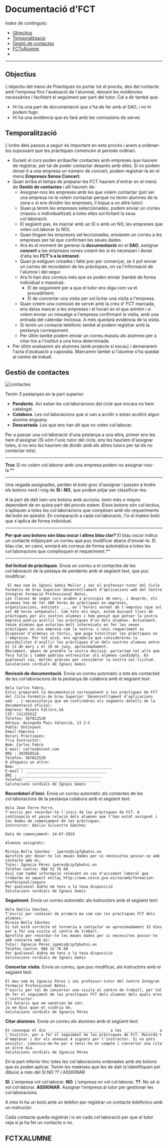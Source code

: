# Documentació d'FCT

Index de continguts:
* [Objectius](#objectius)
* [Temporalitzacio](#temporalització)
* [Gestió de contactes](#gestió-de-contactes)
* [FCTxAlumne](#fctxalumne)
* 
---

## Objectius

L'objectiu del menú de Pràctiques és portar tot el procés, des del contacte amb l'empresa fins l'avaluació de l'alumnat, deixant les evidències necessàries i facilitant el seguiment per part del tutor.
Cal a dir també que:

* Hi ha una part de documentació que s'ha de fer amb el SAO, i no hi podem fugir.
* Hi ha una evidència que es farà amb les comissions de servei.

## Temporalització

L'ordre dels passos a seguir és important en este procés i anem a ordenar-los supossant que les pràctiques comencen al periode ordinari.

* Durant el curs poden arribar/fer contactes amb empreses que haurem de registrar, per tal de poder contactar després amb elles. Si no podem donar-li a una empresa un número de concert, podem registrar-la en el menú **Empreses Sense Concert**.
* Quan arriba el temps de preparar les FCT haurem d'entrar en el menú de **Gestió de contactes** i allí haurem de:
	* Assignar-nos les empreses amb les que volem contactar (pot ser una empresa no la volem contactar perquè no tenim alumnes de la zona o si ens dividim les empreses, li toque a un altre tutor)
	* Quan ja tenim les empreses seleccionades, podem enviar un correu (massiu o individualitzat) a totes elles sol·licitant la seua col·laboració.
	* El següent pas, és marcar amb un SI o amb un NO, les empreses que volen col.laborar (o NO).
	* Quan tingam les empreses sel·leccionades, enviarem un correu a les empreses per tal que confirmen les seues dades.
	* Ara és el moment de generar la **documentació** en el **SAO**, assignar **concert** a les empreses noves creant-les si és necessari i donar d'alta les **FCT's a la intranet**.
	* Quan ja estiguen creades i falte poc per començar, se li pot enviar un correu de recordatori de les pràctiques, on va l'informació de l'alumne i del segur.
	* Ara hi han dos correus més que es poden enviar (també de forma individual o massiva):
		* El de seguiment per a que el tutor ens diga com va el procediment.
		* El de concertar una visita per sol.licitar una visita a l'empresa.
	* Quan creem una comissió de servei amb la creu d' FCT marcada, ens deixa marcar a les empreses i el horari en el que anirém i si volem enviar un missatge a l'empresa confirmant la visita, amb una entrada del calendar inclossa. A més quedarà evidència de la visita.
	* Si tenim un contacte telefònic també el podem registrar amb la pestanya corresponent.
	* Per últim també podem enviar un correu massiu als alumnes per a citar-los a l'institut a una hora determinada.
* Per últim avaluarem als alumnes (amb projecte si escau) i demanarem l'acta d'avaluació a caporalia. Marcarem també si l'alumne s'ha quedat al centre de treball.

## Gestió de contactes

![contactes](/img/fct/01-gestion-contactes.png)

Tenim 3 pestanyes en la part superior:

* **Pendents**. Ací estan les col·laboracions del cicle que encara no hem catalogat.
* **Colabora**. Les col·laboracions que si van a acollir o estan acollint algun alumne enguany.
* **Descartada**. Les que ens han dit que no volen col·laborar.

Per a passar una col·laboració d'una pestanya a una altra, primer ens les hem d'assignar (Si sóm l'unic tutor del cicle, ens les hauriem d'assignar totes, si no ens les hauriem de dividir amb els altres tutors per tal de no contactar tots).
___
**Truc** Si no volem col·laborar amb una empresa podem no assignar-nos-la.**
___

Una vegada assignades, perden el botó groc d'assignar i passen a tindre els botons verd i roig de **SI** i **NO**, que podem pitjar per classificar-les.

A la part de dalt ixen uns botons amb accions. Ixem més o meyns dependent de en quina part del procés estem. Eixos botons són col·lectius, s'apliquen a totes les col·laboracions que complixen amb els requeriments del botó en qüestió. 
En comparació a cada col·laboració, l'ix el mateix botó que s'aplica de forma individual.

___
**Per què uns botons són blau oscur i altres blau clar?** El blau oscur indica un contacte mitjançant un correu que puc modificar abans d'enviar-lo. El blau clar, en canvi, enviarà els correus de forma automàtica a totes les col·laboracions que complisquen el requeriment.**
___

**Sol·licitud de pràctiques**. Envia un correu a el contactes de les col·laboració de la pestaya de pendents amb el següent text, que puc modificar:

~~~ 
 El meu nom és Ignasi Gomis Mullor i sóc el professor-tutor del Cicle Formatiu de Grau Superior Desenrotllament d'aplicacions web del Centre Integrat Formació Professional Batoi.
Les classes de segon curs acaben a principis de març, i després, els alumnes han de fer 400 hores de pràctiques en empreses, organitzacions, entitats ..., en l'horari normal de l'empresa (que sol ser 40 hores setmanals). Com tots els anys, estem buscant llocs de pràctiques per als nostres alumnes i hem pensat que potser la vostra empresa podria acollir les pràctiques d'un dels alumnes. Actualment, tenim alumnes que estarien molt interessats en fer les seues pràctiques en una empresa com la vostra. L'unic requeriment es dispossar d'almenys un tècnic, que puga tutoritzar les pràctiques en l'empressa. Per tot això, ens agradaria que consideràreu la possibilitat d'acollir les pràctiques d'un dels nostres alumnes entre el 11 de març i el 10 de juny, aproximadament.
Òbviament, abans de prendre la vostra decisió, parlaríem tot allò que fera falta i també podríeu entrevistar als alumnes candidats. En qualsevol cas, moltes gràcies per considerar la nostra sol·licitud.
Salutacions cordials de Ignasi Gomis
~~~ 
    
**Revissió de documentació**. Envia un correu automàtic a tots els contacted de les col·laboracions de la pestanya de colabora amb el següent text:

~~~ 
Hola Carlos Fabra,
Estic preparant la documentació corresponent a les pràctiques de FCT del Cicle Formatiu de Grau Superior 'Desenrotllament d'aplicacions web' , i necessitaria que em confirmàreu els següents detalls de la documentació oficial:
Empresa: Ninots Fallers,SA 
CIF: 11115551Z
Telèfon: 567812520
Adreça: Avinguda Pais Valencià, 13 2-C
Poble: Ontinyent
Email-Empresa :
Horari Pràctiques:
Tria Instructor:
Nom: Carlos Fabra 
E-mail: carlos@ninot.com
DNI : 29205051A
Telèfon: 567812520
O afegueix un altre:
Nom: ___________________________________________
E-mail : ____________________________________
DNI : _____________________________________
Telèfon: __________________________________
Salutacions cordials de Ignasi Gomis
~~~ 
  

**Recordatori d'inici**. Envia un correu automàtic als contactes de les col·laboracions de la pestanya colabora amb el següent text:

~~~ 
Hola Joan Ferre Ferre,
T'escric per recordar-te l'inici de les pràctiques de FCT. A continuació et passe relació dels alumnes que t'han estat assignat i les dades de començament de les pràctiques.
Instructor: Emilio Silvestre Sánchez

Data de començament: 14-07-2019

Alumnes assignats:

Mireia Bolla Sánchez - iperez@cipfpbatoi.es
Aprofite per donar-te les meues dades per si necessiteu possar-se amb contacte amb mi:
Tutor: Ignacio Pérez iperez@cipfpbatoi.es 
Telèfon centre: 966 52 76 60 
Així com també informació relevant en cas d'accident laboral que trobaràs en aquest enllaç http://www.ceice.gva.es/va/web/formacion-profesional/seguro
Per qualsevol dubte em tens a la teua disposició
Salutacions cordials de Ignasi Gomis
~~~ 

**Seguiment**. Envia un correu automàtic als instructors amb el següent text:

~~~ 
Hola Emilio Sánchez,
T'escric per conèixer de primera ma com van les pràctiques FCT dels alumnes:
Mireia Bolla Sánchez
Si tot està correcte et tornaria a contactar en aproximadament 15 dies per a fer una visita al centre de treball.
Aprofite per recordar-te les meues dades per si necessites possar-te amb contacte amb mi:
Tutor: Ignacio Pérez igomis@cipfpbatoi.es 
Telèfon centre: 966 52 76 60 
Per qualsevol dubte em tens a la teua disposició
Salutacions cordials de Ignasi Gomis
~~~

**Concertar visita**. Envia un correu, que puc modificar, als instructors amb el següent text:

~~~
El meu nom és Ignacio Pérez i sóc professor-tutor del Centre Integrat Formació Professional Batoi.
T'escric per tal de concertar una visita al centre de treball, per tal de fer el seguiment de les practiques FCT dels alumnes dels quals eres l'instructor.
Els horaris que em vendrien bé són:
Ja em dius quan et vindria bé.
Salutacions cordials de Ignacio Pérez
~~~

**Citar alumnes**. Envia un correu als alumnes amb el següent text:

~~~
Et convoque el dia ___________________________ a les _______________ a l'Institut, per a fer el seguiment de les pràctiques de FCT. Recorda't d'emplenar i dur els annexos 4 signats per l'instructor. Si no pots assistir, comunica-me-ho per a tenir-ho en compte i concertar una cita un altre dia.
Salutacions cordials de Ignacio Pérez
~~~

En la part inferior tinc totes les col·laboracions ordenades amb els botons que es poden aplicar. Tenim les mateixes que les de dalt (s'identifiquen pel dibuix) a més del SI NO ?? i ASSIGNAR

**SI**. L'empresa vol col·laborar.
**NO**. L'empresa no vol col·laborar.
**??**. No sé si vol col·laborar.
**ASSIGNAR**. Assignar l'empresa al tutor per gestionar les col·laboracions.

A més hi ha un botó amb un telèfon per registrar un contacte telefònico amb un instructor.

Cada contacte queda registrat i ix en cada col·laboració per que el tutor veja si ja ha fet un contacte o no.

## FCTXALUMNE

